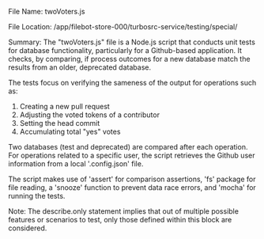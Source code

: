 File Name: twoVoters.js

File Location: /app/filebot-store-000/turbosrc-service/testing/special/

Summary:
The "twoVoters.js" file is a Node.js script that conducts unit tests for database functionality, particularly for a Github-based application. It checks, by comparing, if process outcomes for a new database match the results from an older, deprecated database. 

The tests focus on verifying the sameness of the output for operations such as:
1. Creating a new pull request
2. Adjusting the voted tokens of a contributor
3. Setting the head commit 
4. Accumulating total "yes" votes

Two databases (test and deprecated) are compared after each operation. For operations related to a specific user, the script retrieves the Github user information from a local '.config.json' file.

The script makes use of 'assert' for comparison assertions, 'fs' package for file reading, a 'snooze' function to prevent data race errors, and 'mocha' for running the tests. 

Note: The describe.only statement implies that out of multiple possible features or scenarios to test, only those defined within this block are considered.